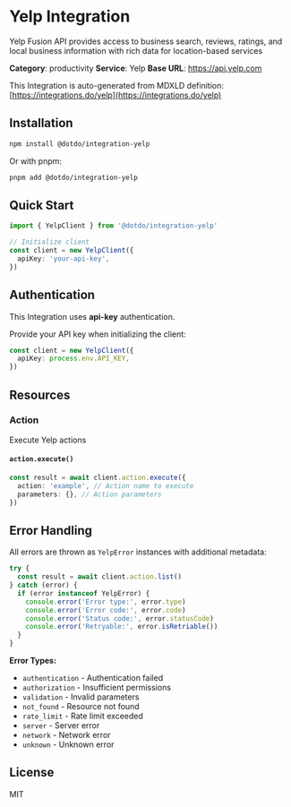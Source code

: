 # Yelp Integration

Yelp Fusion API provides access to business search, reviews, ratings, and local business information with rich data for location-based services

**Category**: productivity
**Service**: Yelp
**Base URL**: https://api.yelp.com

This Integration is auto-generated from MDXLD definition: [https://integrations.do/yelp](https://integrations.do/yelp)

## Installation

```bash
npm install @dotdo/integration-yelp
```

Or with pnpm:

```bash
pnpm add @dotdo/integration-yelp
```

## Quick Start

```typescript
import { YelpClient } from '@dotdo/integration-yelp'

// Initialize client
const client = new YelpClient({
  apiKey: 'your-api-key',
})
```

## Authentication

This Integration uses **api-key** authentication.

Provide your API key when initializing the client:

```typescript
const client = new YelpClient({
  apiKey: process.env.API_KEY,
})
```

## Resources

### Action

Execute Yelp actions

#### `action.execute()`

```typescript
const result = await client.action.execute({
  action: 'example', // Action name to execute
  parameters: {}, // Action parameters
})
```

## Error Handling

All errors are thrown as `YelpError` instances with additional metadata:

```typescript
try {
  const result = await client.action.list()
} catch (error) {
  if (error instanceof YelpError) {
    console.error('Error type:', error.type)
    console.error('Error code:', error.code)
    console.error('Status code:', error.statusCode)
    console.error('Retryable:', error.isRetriable())
  }
}
```

**Error Types:**

- `authentication` - Authentication failed
- `authorization` - Insufficient permissions
- `validation` - Invalid parameters
- `not_found` - Resource not found
- `rate_limit` - Rate limit exceeded
- `server` - Server error
- `network` - Network error
- `unknown` - Unknown error

## License

MIT

